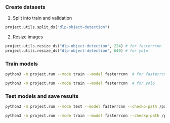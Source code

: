 ### Create datasets
1. Split into train and validation
```python
project.utils.split_ds("dlp-object-detection")
```
2. Resize images
```python
project.utils.resize_ds("dlp-object-detection", 224) # for fasterrcnn
project.utils.resize_ds("dlp-object-detection", 640) # for yolo
```

### Train models
```bash
python3 -m project.run --mode train --model fasterrcnn  # for fasterrcnn
```
```bash
python3 -m project.run --mode train --model fasterrcnn  # for yolo
```


### Test models and save results
```bash
python3 -m project.run --mode test --model fasterrcnn --checkp-path /path/to/checkpoint  # for fasterrcnn
```
```bash
python3 -m project.run --mode train --model fasterrcnn --checkp-path /path/to/checkpoint # for yolo
```